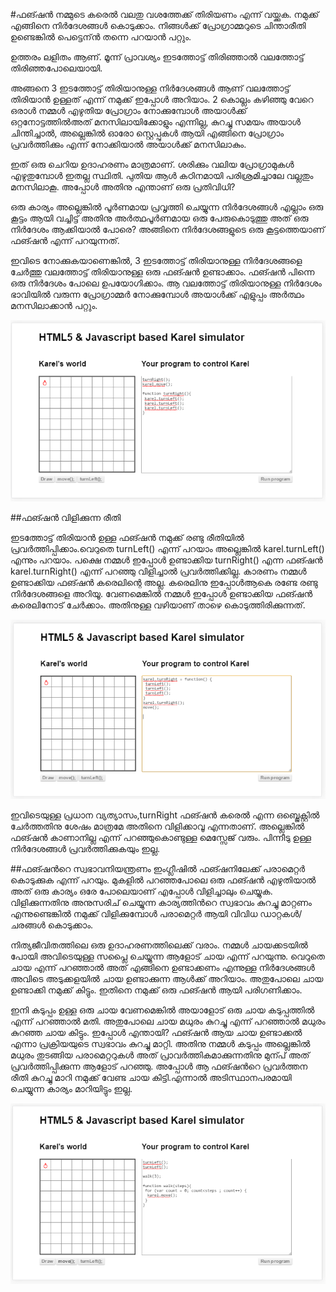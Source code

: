 #ഫങ്ഷൻ 
നമ്മുടെ കരെല്‍ വലതു വശത്തേക്ക് തിരിയണം എന്ന് വയ്ക്കുക. നമുക്ക് എങ്ങിനെ നിര്‍ദേശങ്ങള്‍ കൊടുക്കാം. നിങ്ങള്‍ക്ക് പ്രോഗ്രാമ്മറുടെ ചിന്താരീതി ഉണ്ടെങ്കില്‍ പെട്ടെന്ന്‍ തന്നെ പറയാന്‍ പറ്റും.

ഉത്തരം ലളിതം ആണ്. മൂന്ന് പ്രാവശ്യം ഇടത്തോട്ട് തിരിഞ്ഞാല്‍ വലത്തോട്ട് തിരിഞ്ഞപോലെയായി. 

അങ്ങനെ 3 ഇടത്തോട്ട് തിരിയാനുള്ള നിര്‍ദേശങ്ങള്‍ ആണ് വലത്തോട്ട് തിരിയാന്‍ ഉള്ളത് എന്ന് നമുക്ക് ഇപ്പോള്‍ അറിയാം. 2 കൊല്ലം കഴിഞ്ഞു വേറെ ഒരാള്‍ നമ്മള്‍ എഴുതിയ പ്രോഗ്രാം നോക്കുമ്പോള്‍ അയാള്‍ക്ക് ഒറ്റനോട്ടത്തില്‍അത് മനസിലായിക്കോളും എന്നില്ല, കുറച്ചു സമയം അയാള്‍ ചിന്തിച്ചാല്‍, അല്ലെങ്കില്‍ ഓരോ സ്റ്റെപ്പുകള്‍ ആയി എങ്ങിനെ പ്രോഗ്രാം പ്രവര്‍ത്തിക്കും എന്ന് നോക്കിയാല്‍ അയാള്‍ക്ക് മനസിലാകും. 

ഇത് ഒരു ചെറിയ ഉദാഹരണം മാത്രമാണ്. ശരിക്കും വലിയ പ്രോഗ്രാമുകള്‍ എഴുതുമ്പോള്‍ ഇതല്ല സ്ഥിതി. പുതിയ ആള്‍ കഠിനമായി പരിശ്രമിച്ചാലേ വല്ലതും മനസിലാകൂ. അപ്പോള്‍ അതിനു എന്താണ് ഒരു പ്രതിവിധി?

ഒരു കാര്യം അല്ലെങ്കില്‍ പൂര്‍ണമായ പ്രവൃത്തി ചെയ്യുന്ന നിര്‍ദേശങ്ങള്‍ എല്ലാം ഒരു കൂട്ടം ആയി വച്ചിട്ട് അതിനു അര്‍ത്ഥപൂര്‍ണമായ ഒരു പേരുകൊടുത്തു അത് ഒരു നിര്‍ദേശം ആക്കിയാല്‍ പോരെ? അങ്ങിനെ നിര്‍ദേശങ്ങളുടെ ഒരു കൂട്ടത്തെയാണ് ഫങ്ഷന്‍ എന്ന് പറയുന്നത്.

ഇവിടെ നോക്കുകയാണെങ്കില്‍, 3 ഇടത്തോട്ട് തിരിയാനുള്ള നിര്‍ദേശങ്ങളെ ചേര്‍ത്തു വലത്തോട്ട് തിരിയാനുള്ള ഒരു ഫങ്ഷന്‍ ഉണ്ടാക്കാം. ഫങ്ഷന്‍ പിന്നെ ഒരു നിര്‍ദേശം പോലെ ഉപയോഗിക്കാം. ആ വലത്തോട്ട് തിരിയാനുള്ള നിര്‍ദേശം ഭാവിയില്‍ വരുന്ന പ്രോഗ്രാമ്മര്‍ നോക്കുമ്പോള്‍ അയാള്‍ക്ക് എളുപ്പം അര്‍ത്ഥം മനസിലാക്കാന്‍ പറ്റും.

![ഫങ്ഷൻ](images/ch07/01/01-turnRight.PNG)

##ഫങ്ഷന്‍ വിളിക്കുന്ന രീതി

ഇടത്തോട്ട് തിരിയാന്‍ ഉള്ള ഫങ്ഷന്‍ നമുക്ക് രണ്ടു രീതിയില്‍ പ്രവര്‍ത്തിപ്പിക്കാം.വെറുതെ turnLeft() എന്ന് പറയാം അല്ലെങ്കില്‍ karel.turnLeft() എന്നും പറയാം. പക്ഷെ നമ്മള്‍ ഇപ്പോള്‍ ഉണ്ടാക്കിയ turnRight() എന്ന ഫങ്ഷന്‍ karel.turnRight() എന്ന് പറഞ്ഞു വിളിച്ചാല്‍ പ്രവര്‍ത്തിക്കില്ല. കാരണം നമ്മള്‍ ഉണ്ടാക്കിയ ഫങ്ഷന്‍ കരെലിന്റെ അല്ല. കരെലിനു ഇപ്പോള്‍ആകെ രണ്ടേ രണ്ടു നിര്‍ദേശങ്ങളെ അറിയൂ. വേണമെങ്കില്‍ നമ്മള്‍ ഇപ്പോള്‍ ഉണ്ടാക്കിയ ഫങ്ഷന്‍ കരെലിനോട് ചേര്‍ക്കാം. അതിനുള്ള വഴിയാണ് താഴെ കൊടുത്തിരിക്കുന്നത്.

![ഫങ്ഷൻ](images/ch07/01/02-karelturnRight.PNG)

ഇവിടെയുള്ള പ്രധാന വ്യത്യാസം,turnRight ഫങ്ഷന്‍ കരെല്‍ എന്ന ഒബ്ജെക്റ്റില്‍ ചേര്‍ത്തതിനു ശേഷം മാത്രമേ അതിനെ വിളിക്കാവൂ എന്നതാണ്. അല്ലെങ്കില്‍ ഫങ്ഷന്‍ കാണാനില്ല എന്ന് പറഞ്ഞുകൊണ്ടുള്ള മെസ്സേജ് വരും. പിന്നീടു ഉള്ള നിര്‍ദേശങ്ങള്‍ പ്രവര്‍ത്തിക്കുകയും ഇല്ല.

##ഫങ്ഷന്‍റെ സ്വഭാവനിയന്ത്രണം
ഇംഗ്ലീഷില്‍ ഫങ്ഷനിലേക്ക് പരാമെറ്റര്‍ കൊടുക്കുക എന്ന് പറയും. മുകളില്‍ പറഞ്ഞപോലെ ഒരു ഫങ്ഷന്‍ എഴുതിയാല്‍ അത് ഒരു കാര്യം ഒരേ പോലെയാണ് എപ്പോള്‍ വിളിച്ചാലും ചെയ്യുക. വിളിക്കുന്നതിനു അനുസരിച് ചെയ്യുന്ന കാര്യത്തിന്‍റെ സ്വഭാവം കുറച്ചു മാറ്റണം എന്നുണ്ടെങ്കില്‍ നമുക്ക് വിളിക്കുമ്പോള്‍ പരാമെറ്റര്‍ ആയി വിവിധ ഡാറ്റകള്‍/ചരങ്ങള്‍ കൊടുക്കാം.

നിത്യജീവിതത്തിലെ ഒരു ഉദാഹരണത്തിലെക്ക് വരാം. നമ്മള്‍ ചായക്കടയില്‍ പോയി അവിടെയുള്ള സപ്ലൈ ചെയ്യുന്ന ആളോട് ചായ എന്ന് പറയുന്നു. വെറുതെ ചായ എന്ന് പറഞ്ഞാല്‍ അത് എങ്ങിനെ ഉണ്ടാക്കണം എന്നുള്ള നിര്‍ദേശങ്ങള്‍ അവിടെ  അടുക്കളയില്‍ ചായ ഉണ്ടാക്കുന്ന ആള്‍ക്ക് അറിയാം. അതുപോലെ ചായ ഉണ്ടാക്കി നമുക്ക് കിട്ടും. ഇതിനെ നമുക്ക് ഒരു ഫങ്ഷന്‍ ആയി പരിഗണിക്കാം.

ഇനി കടുപ്പം ഉള്ള ഒരു ചായ വേണമെങ്കില്‍ അയാളോട് ഒരു ചായ കടുപ്പത്തില്‍ എന്ന് പറഞ്ഞാല്‍ മതി. അതുപോലെ ചായ മധുരം കുറച്ചു എന്ന് പറഞ്ഞാല്‍ മധുരം കുറഞ്ഞ ചായ കിട്ടും. ഇപ്പോള്‍ എന്തായി? ഫങ്ഷന്‍ ആയ ചായ ഉണ്ടാക്കല്‍ എന്നാ പ്രക്രിയയുടെ സ്വഭാവം കുറച്ചു മാറ്റി. അതിനു നമ്മള്‍ കടുപ്പം അല്ലെങ്കില്‍ മധുരം തുടങ്ങിയ പരാമെറ്ററുകള്‍ അത് പ്രാവര്‍ത്തികമാക്കുന്നതിനു മുന്പ് അത് പ്രവര്‍ത്തിപ്പിക്കുന്ന ആളോട് പറഞ്ഞു. അപ്പോള്‍ ആ ഫങ്ഷന്‍റെ പ്രവര്‍ത്തന രീതി കുറച്ചു മാറി നമുക്ക് വേണ്ട ചായ കിട്ടി.എന്നാല്‍ അടിസ്ഥാനപരമായി ചെയ്യുന്ന കാര്യം മാറിയിട്ടും ഇല്ല.

![ഫങ്ഷൻ](images/ch07/01/03-walk.PNG)
